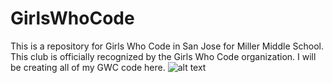 # GirlsWhoCode
This is a repository for Girls Who Code in San Jose for Miller Middle School. This club is officially recognized by the Girls Who Code organization.  I will be creating all of my GWC code here.
![alt text](http://www.bigdreammovement.com/wp-content/uploads/girls-who-code.png "Girls Who Code Logo")
